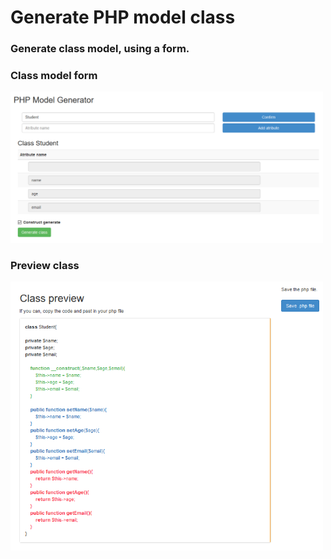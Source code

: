 # Generate PHP model class

### Generate class model, using a form.


### Class model form
<img src="https://github.com/rafaelcrz/generate_php_model/blob/master/assets/screenhots/form.PNG" style="max-width:100%;" width="500">

### Preview class
<img src="https://github.com/rafaelcrz/generate_php_model/blob/master/assets/screenhots/class.PNG" style="max-width:100%;" width="500">


